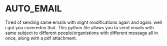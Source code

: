 # AUTO_EMAIL
Tired of sending same emails with slight modifications again and again. well i got you coveredon that. This python file allows you to send emails with same subject to different people/organistions with different message all in once, along with a pdf attachment.
